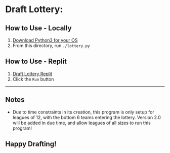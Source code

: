 # Draft Lottery:

## How to Use - Locally
1. [Download Python3 for your OS](https://www.python.org/downloads/release/python-396/)
2. From this directory, run `./lottery.py`

## How to Use - Replit
1. [Draft Lottery Replit](https://replit.com/@OctopusHugs/Draft-Lottery#main.py)
2. Click the `Run` button

---

## Notes
- Due to time constraints in its creation, this program is only setup for leagues of 12, with the bottom 6 teams entering the lottery. Version 2.0 will be added in due time, and allow leagues of all sizes to run this program!

## Happy Drafting!
